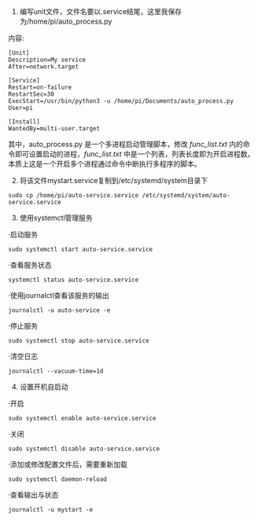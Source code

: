 1. 编写unit文件，文件名要以.service结尾，这里我保存为/home/pi/auto_process.py

内容:

```
[Unit]
Description=My service
After=network.target

[Service]
Restart=on-failure
RestartSec=30
ExecStart=/usr/bin/python3 -u /home/pi/Documents/auto_process.py
User=pi

[Install] 
WantedBy=multi-user.target
```

其中，auto_process.py 是一个多进程启动管理脚本，修改 *func_list.txt* 内的命令即可设置启动的进程，*func_list.txt* 中是一个列表，列表长度即为开启进程数。本质上这是一个开启多个进程通过命令中断执行多程序的脚本。



2. 将该文件mystart.service复制到/etc/systemd/system目录下

```
sudo cp /home/pi/auto-service.service /etc/systemd/system/auto-service.service
```

 

3. 使用systemctl管理服务

·启动服务

```
sudo systemctl start auto-service.service
```

·查看服务状态

```
systemctl status auto-service.service
```

·使用journalctl查看该服务的输出

```
journalctl -u auto-service -e
```

·停止服务

```
sudo systemctl stop auto-service.service
```

·清空日志

```
journalctl --vacuum-time=1d
```



4. 设置开机自启动

·开启

```
sudo systemctl enable auto-service.service
```

·关闭

```
sudo systemctl disable auto-service.service
```

·添加或修改配置文件后，需要重新加载

```
sudo systemctl daemon-reload
```

·查看输出与状态

```
journalctl -u mystart -e
```

 
